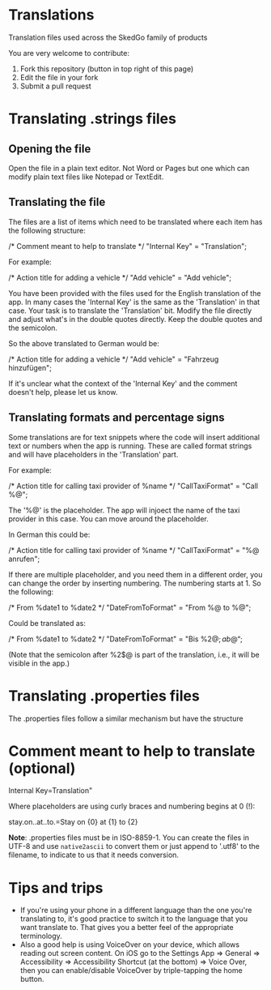 Translations
============

Translation files used across the SkedGo family of products

You are very welcome to contribute:

1. Fork this repository (button in top right of this page)
2. Edit the file in your fork
3. Submit a pull request


# Translating .strings files

## Opening the file

Open the file in a plain text editor. Not Word or Pages but one which can modify plain text files like Notepad or TextEdit.


## Translating the file

The files are a list of items which need to be translated where each item has the following structure:

  /* Comment meant to help to translate */
  "Internal Key" = "Translation";

For example:

  /* Action title for adding a vehicle */
  "Add vehicle" = "Add vehicle";

You have been provided with the files used for the English translation of the app. In many cases the 'Internal Key' is the same as the 'Translation' in that case. Your task is to translate the 'Translation' bit. Modify the file directly and adjust what's in the double quotes directly. Keep the double quotes and the semicolon.

So the above translated to German would be:

  /* Action title for adding a vehicle */
  "Add vehicle" = "Fahrzeug hinzufügen";

If it's unclear what the context of the 'Internal Key' and the comment doesn't help, please let us know.


## Translating formats and percentage signs

Some translations are for text snippets where the code will insert additional text or numbers when the app is running. These are called format strings and will have placeholders in the 'Translation' part.

For example:

  /* Action title for calling taxi provider of %name */
  "CallTaxiFormat" = "Call %@";

The '%@' is the placeholder. The app will injoect the name of the taxi provider in this case. You can move around the placeholder.

In German this could be:

  /* Action title for calling taxi provider of %name */
  "CallTaxiFormat" = "%@ anrufen";

If there are multiple placeholder, and you need them in a different order, you can change the order by inserting numbering. The numbering starts at 1. So the following:

  /* From %date1 to %date2 */
  "DateFromToFormat" = "From %@ to %@";

Could be translated as:

  /* From %date1 to %date2 */
  "DateFromToFormat" = "Bis %2$@; ab %1$@“;

(Note that the semicolon after %2$@ is part of the translation, i.e., it will be visible in the app.)


# Translating .properties files

The .properties files follow a similar mechanism but have the structure

  # Comment meant to help to translate (optional)
  Internal Key=Translation"

Where placeholders are using curly braces and numbering begins at 0 (!):

  stay.on.<vehicle>.at.<from>.to.<to>=Stay on {0} at {1} to {2}

**Note**: .properties files must be in ISO-8859-1. You can create the files in UTF-8 and use `native2ascii` to convert them or just append to '.utf8' to the filename, to indicate to us that it needs conversion.


# Tips and trips

- If you're using your phone in a different language than the one you're translating to, it's good practice to switch it to the language that you want translate to. That gives you a better feel of the appropriate terminology.
- Also a good help is using VoiceOver on your device, which allows reading out screen content. On iOS go to the Settings App => General => Accessibility => Accessibility Shortcut (at the bottom) => Voice Over, then you can enable/disable VoiceOver by triple-tapping the home button.